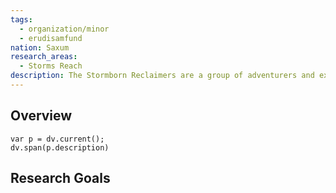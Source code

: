 ```yaml
---
tags:
  - organization/minor
  - erudisamfund
nation: Saxum
research_areas:
  - Storms Reach
description: The Stormborn Reclaimers are a group of adventurers and explorers dedicated to uncovering the mysteries of the storm, creatures and the ruins within [[Storms Reach Overview|Storms Reach]]. They are known for their daring expeditions into the heart of the ever-changing tempest.
---
```

## Overview
```dataviewjs
var p = dv.current();
dv.span(p.description)
```
## Research Goals

